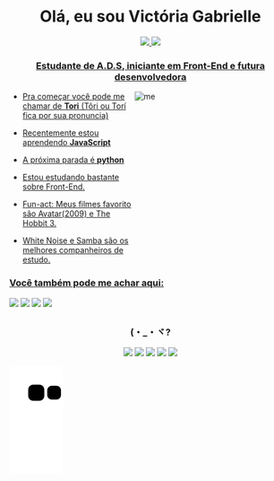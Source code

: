 <h1 align="center">Olá, eu sou Victória Gabrielle</h1>
<div align="center">
  <a href="https://github.com/torigabrielle">
  <img height="180em" src="https://github-readme-stats.vercel.app/api?username=torigabrielle&show_icons=true&theme=gotham&include_all_commits=true&count_private=true"/>
  <img height="180em" src="https://github-readme-stats.vercel.app/api/top-langs/?username=torigabrielle&layout=compact&langs_count=7&theme=gotham"/>
</div>
<h3 align="center">Estudante de A.D.S, iniciante em Front-End e futura desenvolvedora</h3>
<img align="right" alt="me" width="280" height="280" src="https://cdn.discordapp.com/attachments/893543990161461322/1041078460585623643/70iktt.gif">

- Pra começar você pode me chamar de **Tori** (Tôri ou Torí fica por sua pronuncia)

-  Recentemente estou aprendendo **JavaScript**

-  A próxima parada é **python**

-  Estou estudando bastante sobre Front-End.

-  Fun-act: Meus filmes favorito são Avatar(2009) e The Hobbit 3.

- White Noise e Samba são os melhores companheiros de estudo.



<h3 align="left">Você também pode me achar aqui:</h3>
<p align="left">
<a href="https://instagram.com/toriaichirou" target="_blank"><img src="https://img.shields.io/badge/-Instagram-%23E4405F?style=for-the-badge&logo=instagram&logoColor=white" target="_blank"></a>
<a href = "mailto:victoriagabrielleferreira@gmail.com"><img src="https://img.shields.io/badge/-Gmail-%23333?style=for-the-badge&logo=gmail&logoColor=white" target="_blank"></a>
<a href="https://www.linkedin.com/in/victoriaferreira26" target="_blank"><img src="https://img.shields.io/badge/-LinkedIn-%230077B5?style=for-the-badge&logo=linkedin&logoColor=white" target="_blank"></a> 
<a href="https://open.spotify.com/user/wew9qnv8srmvf8ddrkupui4pq"><img src="https://img.shields.io/badge/Spotify-1ED760?&style=for-the-badge&logo=spotify&logoColor=white"></a>
</p>

##

<div align="center">
<h3>(・_・ヾ?</h3>
<a><img src="https://img.shields.io/badge/HTML-239120?style=for-the-badge&logo=html5&logoColor=white">
<a><img src="https://img.shields.io/badge/CSS-239120?&style=for-the-badge&logo=css3&logoColor=white">
<a><img src="https://img.shields.io/badge/JavaScript-F7DF1E?style=for-the-badge&logo=javascript&logoColor=black">
<a><img src="https://img.shields.io/badge/Figma-F24E1E?style=for-the-badge&logo=figma&logoColor=white">
<a><img src="https://img.shields.io/badge/Notion-000000?style=for-the-badge&logo=notion&logoColor=white">
</div>

![snake gif](https://github.com/torigabrielle/torigabrielle/blob/output/github-contribution-grid-snake.svg)
